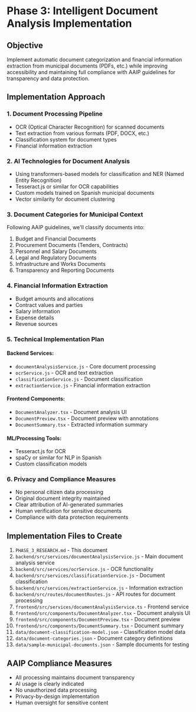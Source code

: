 # Phase 3: Intelligent Document Analysis Implementation

## Objective
Implement automatic document categorization and financial information extraction from municipal documents (PDFs, etc.) while improving accessibility and maintaining full compliance with AAIP guidelines for transparency and data protection.

## Implementation Approach

### 1. Document Processing Pipeline
- OCR (Optical Character Recognition) for scanned documents
- Text extraction from various formats (PDF, DOCX, etc.)
- Classification system for document types
- Financial information extraction

### 2. AI Technologies for Document Analysis
- Using transformers-based models for classification and NER (Named Entity Recognition)
- Tesseract.js or similar for OCR capabilities
- Custom models trained on Spanish municipal documents
- Vector similarity for document clustering

### 3. Document Categories for Municipal Context
Following AAIP guidelines, we'll classify documents into:
1. Budget and Financial Documents
2. Procurement Documents (Tenders, Contracts)
3. Personnel and Salary Documents
4. Legal and Regulatory Documents
5. Infrastructure and Works Documents
6. Transparency and Reporting Documents

### 4. Financial Information Extraction
- Budget amounts and allocations
- Contract values and parties
- Salary information
- Expense details
- Revenue sources

### 5. Technical Implementation Plan

#### Backend Services:
- `documentAnalysisService.js` - Core document processing
- `ocrService.js` - OCR and text extraction
- `classificationService.js` - Document classification
- `extractionService.js` - Financial information extraction

#### Frontend Components:
- `DocumentAnalyzer.tsx` - Document analysis UI
- `DocumentPreview.tsx` - Document preview with annotations
- `DocumentSummary.tsx` - Extracted information summary

#### ML/Processing Tools:
- Tesseract.js for OCR
- spaCy or similar for NLP in Spanish
- Custom classification models

### 6. Privacy and Compliance Measures
- No personal citizen data processing
- Original document integrity maintained
- Clear attribution of AI-generated summaries
- Human verification for sensitive documents
- Compliance with data protection requirements

## Implementation Files to Create

1. `PHASE_3_RESEARCH.md` - This document
2. `backend/src/services/documentAnalysisService.js` - Main document analysis service
3. `backend/src/services/ocrService.js` - OCR functionality
4. `backend/src/services/classificationService.js` - Document classification
5. `backend/src/services/extractionService.js` - Information extraction
6. `backend/src/routes/documentRoutes.js` - API routes for document processing
7. `frontend/src/services/documentAnalysisService.ts` - Frontend service
8. `frontend/src/components/DocumentAnalyzer.tsx` - Document analysis UI
9. `frontend/src/components/DocumentPreview.tsx` - Document preview
10. `frontend/src/components/DocumentSummary.tsx` - Document summary
11. `data/document-classification-model.json` - Classification model data
12. `data/document-categories.json` - Document category definitions
13. `data/sample-municipal-documents.json` - Sample documents for testing

## AAIP Compliance Measures
- All processing maintains document transparency
- AI usage is clearly indicated
- No unauthorized data processing
- Privacy-by-design implementation
- Human oversight for sensitive content
